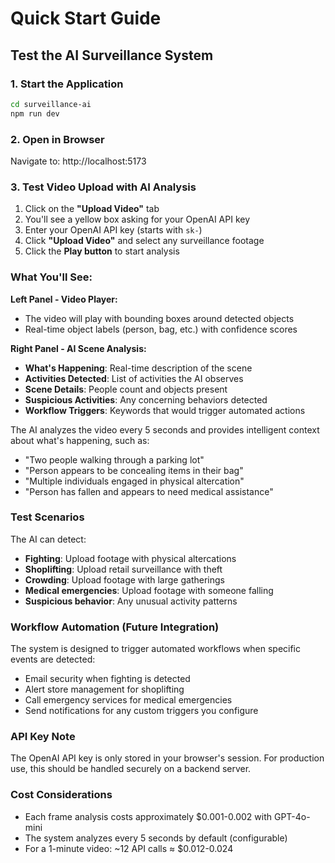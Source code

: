 # Quick Start Guide

## Test the AI Surveillance System

### 1. Start the Application
```bash
cd surveillance-ai
npm run dev
```

### 2. Open in Browser
Navigate to: http://localhost:5173

### 3. Test Video Upload with AI Analysis

1. Click on the **"Upload Video"** tab
2. You'll see a yellow box asking for your OpenAI API key
3. Enter your OpenAI API key (starts with `sk-`)
4. Click **"Upload Video"** and select any surveillance footage
5. Click the **Play button** to start analysis

### What You'll See:

**Left Panel - Video Player:**
- The video will play with bounding boxes around detected objects
- Real-time object labels (person, bag, etc.) with confidence scores

**Right Panel - AI Scene Analysis:**
- **What's Happening**: Real-time description of the scene
- **Activities Detected**: List of activities the AI observes
- **Scene Details**: People count and objects present
- **Suspicious Activities**: Any concerning behaviors detected
- **Workflow Triggers**: Keywords that would trigger automated actions

The AI analyzes the video every 5 seconds and provides intelligent context about what's happening, such as:
- "Two people walking through a parking lot"
- "Person appears to be concealing items in their bag"
- "Multiple individuals engaged in physical altercation"
- "Person has fallen and appears to need medical assistance"

### Test Scenarios

The AI can detect:
- **Fighting**: Upload footage with physical altercations
- **Shoplifting**: Upload retail surveillance with theft
- **Crowding**: Upload footage with large gatherings
- **Medical emergencies**: Upload footage with someone falling
- **Suspicious behavior**: Any unusual activity patterns

### Workflow Automation (Future Integration)

The system is designed to trigger automated workflows when specific events are detected:
- Email security when fighting is detected
- Alert store management for shoplifting
- Call emergency services for medical emergencies
- Send notifications for any custom triggers you configure

### API Key Note

The OpenAI API key is only stored in your browser's session. For production use, this should be handled securely on a backend server.

### Cost Considerations

- Each frame analysis costs approximately $0.001-0.002 with GPT-4o-mini
- The system analyzes every 5 seconds by default (configurable)
- For a 1-minute video: ~12 API calls ≈ $0.012-0.024

